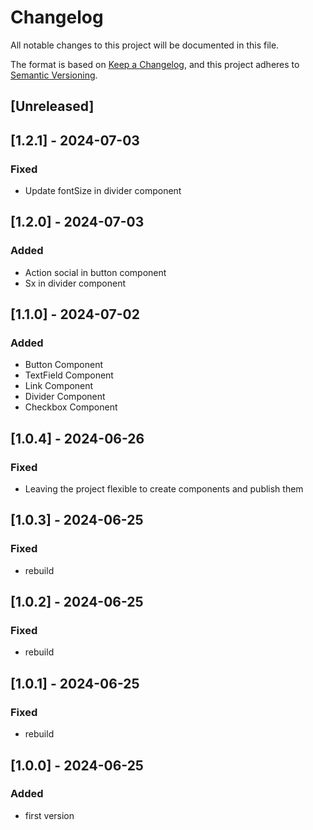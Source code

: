 # Changelog

All notable changes to this project will be documented in this file.

The format is based on [Keep a Changelog](https://keepachangelog.com/en/1.0.0/),
and this project adheres to [Semantic Versioning](https://semver.org/spec/v2.0.0.html).

## [Unreleased]

## [1.2.1] - 2024-07-03

### Fixed

- Update fontSize in divider component

## [1.2.0] - 2024-07-03

### Added

- Action social in button component
- Sx in divider component

## [1.1.0] - 2024-07-02

### Added

- Button Component
- TextField Component
- Link Component
- Divider Component
- Checkbox Component

## [1.0.4] - 2024-06-26

### Fixed

- Leaving the project flexible to create components and publish them

## [1.0.3] - 2024-06-25

### Fixed

- rebuild

## [1.0.2] - 2024-06-25

### Fixed

- rebuild

## [1.0.1] - 2024-06-25

### Fixed

- rebuild

## [1.0.0] - 2024-06-25

### Added

- first version